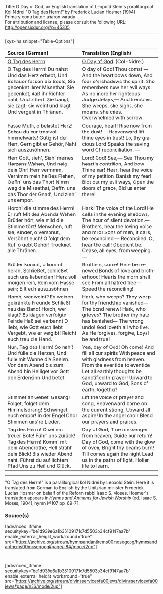 <html>
<head></head>
<body>
Title: O Day of God, an English translation of Leopold Stein's paraliturgical Kol Nidrei "O Tag des Herrn!" by Frederick Lucian Hosmer (1904)<br />
Primary contributor: aharon.varady<br />
For attribution and license, please consult the following URL: <a href="http://opensiddur.org/?p=45305">http://opensiddur.org/?p=45305</a>
<p />
<hr />

[xyz-ihs snippet="Table-Options"]<table style="margin-left: auto; margin-right: auto;" class="draggable">
<thead><tr><th id="x" style="text-align: left;">Source (German)</th><th style="text-align: left;">Translation (English)</th></tr></thead>
<tbody>
<tr><td style="vertical-align:top;">
<div class="german" lang="de" style="text-align: left;">
<u>O Tag des Herrn</u>
</div></td>

<td style="vertical-align:top;">
<div class="english" lang="en" style="text-align: left;">
<u>O Day of God</u>. (Col-Nidre.) 
</div></td></tr>


<tr><td style="vertical-align:top;">
<div class="german" lang="dee" style="text-align: left;">
O Tag des Herrn!
Du nahst
Und das Herz erbebt,
Und Schauer fassen die Seele, 
Sie gedenket ihrer Missethat, 
Sie gedenket, daß ihr Richter naht,
Und zittert. 
Sie bangt, sie zagt; sie weint und klagt
Und vergeht in Thränen.
</div></td>

<td style="vertical-align:top;">
<div class="english" lang="en" style="text-align: left;">
O day of God! 
Thou comst — 
And the heart bows down, 
And fear o'ershadows the spirit. 
She remembers now her evil ways. 
As no more her righteous Judge delays,— 
And trembles. 
She weeps, she sighs, she moans, she cries. 
Overwhelmed with sorrow. 
</div></td></tr>


<tr><td style="vertical-align:top;">
<div class="german" lang="dee" style="text-align: left;">
Fasse Muth, o belastet Herz!
Schau du nur trostvoll himmelwärts!
Gütig ist der Herr,
Gern gibt er Gehör,
Naht sich auszusöhnen.
</div></td>

<td style="vertical-align:top;">
<div class="english" lang="en" style="text-align: left;">
Courage, heart! Rise now from the dust!— 
Heavenward lift thine eyes in trust! 
Lo, thy gracious Lord 
Speaks the saving word 
Of reconciliation. — 
</div></td></tr>


<tr><td style="vertical-align:top;">
<div class="german" lang="dee" style="text-align: left;">
Herr Gott, sieh’,
Sieh’ meines Herzens Wehen,
Und neig dein Ohr!
Herr vermmm,
Vernimm mein heißes Flehen,
Oeffn' uns das Thor!
Nimm weg die Missethat,
Oeffn’ uns das Thor der Gnad’,
Und zieh’ uns empor.
</div></td>

<td style="vertical-align:top;">
<div class="english" lang="en" style="text-align: left;">
Lord! God! See,— 
See Thou my heart's contrition, 
And bow Thine ear! 
Hear, hear 
the voice of my petition, 
Banish my fear! 
Blot out my evil ways, 
Open the doors of grace, 
Bid us enter there! 
</div></td></tr>


<tr><td style="vertical-align:top;">
<div class="german" lang="dee" style="text-align: left;">
Horch! die stimme des Herrn!
Er ruft
Mit des Abends Wehen
Brüder hört, wie mild die Stimme tönt!
Menschen, ruft sie, Kinder, o versöhut,
Versöhnt euch!
O folgt dem Ruf! o gebt Gehör!
Trocknet alle Thränen.
</div></td>

<td style="vertical-align:top;">
<div class="english" lang="en" style="text-align: left;">
Hark! The voice of the Lord!
He calls in the evening shadows, 
The hour of silent devotion.— 
Brothers, hear the loving voice and mild! 
Sons of men, it calls, be reconciled,— 
Reconciled! 
O, hear the call! Obedient be, 
Cease, all eyes, from weeping.— 
</div></td></tr>


<tr><td style="vertical-align:top;">
<div class="german" lang="dee" style="text-align: left;">
Brüder kommt, o kommt heran,
Schließet, schließet euch uns liebend an!
Herz soll morgen rein,
Rein vom Hasse sein;
Eilt euh auszusöhnen
</div></td>

<td style="vertical-align:top;">
<div class="english" lang="en" style="text-align: left;">
Brothers, come! Here be renewed 
Bonds of love and brotherhood! 
Hearts the morn shall see 
From all hatred free— 
Speed the reconciling! 
</div></td></tr>


<tr><td style="vertical-align:top;">
<div class="german" lang="dee" style="text-align: left;">
Horch, wer weint?
Es weinen gekränkte Freunde
Schließt neu das Band!
Horch, wer klagt?
Es klagen verfolgte Feinde
Haß sei verbannt
O liebt, wie Gott euch liebt
Vergebt, wie er vergibt!
Reicht euch treu die Hand.
</div></td>

<td style="vertical-align:top;">
<div class="english" lang="en" style="text-align: left;">
Hark, who weeps? 
They weep for thy friendship vanished— 
The bond renew! 
Hark, who grieves? 
The brother thy hate has banished— 
The wrong undo! 
God loveth all who live. 
As He forgives, forgive, 
Loyal be and true! 
</div></td></tr>


<tr><td style="vertical-align:top;">
<div class="german" lang="dee" style="text-align: left;">
Nun, Tag des Herrn!
So nah’!
Und fülle die Herzen,
Und fulle mit Wonne die Seelen.
Von dem Abend bis zum Abend hin
Heiliget vor Gott den Erdensinn
Und betet.
</div></td>

<td style="vertical-align:top;">
<div class="english" lang="en" style="text-align: left;">
Yea, day of God! 
Oh come! 
And fill all our spirits 
With peace and with gladness from heaven. 
From the eventide to eventide 
Let all earthly thoughts be sanctified 
In prayer! 
Upward to God, upward to God, 
Sons of earth, together! 
</div></td></tr>


<tr><td style="vertical-align:top;">
<div class="german" lang="dee" style="text-align: left;">
Stimmet an Gebet, Gesang!
Folget, folget dem Himmelsdrang!
Schwinget euch empor!
In der Engel Chor
Stimmen uns're Lieder.
</div></td>

<td style="vertical-align:top;">
<div class="english" lang="en" style="text-align: left;">
Lift the voice of prayer and song, 
Heavenward borne on the current strong, 
Upward all aspire! 
In the angel choir 
Blend our prayers and praises. 
</div></td></tr>


<tr><td style="vertical-align:top;">
<div class="german" lang="dee" style="text-align: left;">
Tag des Herrn!
O sei ein treuer Bote!
Führ' uns zurück!
Tag des Herrn! Komm' mit dem Abendrothe,
Hell strahl’ dein Blick!
Bis wieder Abend naht,
Führst du auf lichtem Pfad
Uns zu Heil und Glück.
</div></td>

<td style="vertical-align:top;">
<div class="english" lang="en" style="text-align: left;">
Day of God, 
True messenger from heaven, 
Guide our return! 
Day of God, come with the glow of oven, 
Bright thy beams burn! 
Till comes again the night 
Lead us in the paths of light, 
Holier life to learn.  
</div></td></tr>
</tbody></table>

<hr />

"O Tag des Herrn!" is a paraliturgical Kol Nidrei by Leopold Stein. Here it is translated from German to English by the Unitarian minister Frederick Lucian Hosmer on behalf of the Reform rabbi Isaac S. Moses. Hosmer's translation appears in <em><a href="/?p=45273">Hymns and Anthems for Jewish Worship</a></em> (ed. Isaac S. Moses, 1904), hymn №107 pp. 69-71.

<h3>Source(s)</h3>

[advanced_iframe securitykey="be1d939e6a1b36109171c7d5503b34cf9147aa7b" enable_external_height_workaround="true" src="https://archive.org/stream/hymnsandanthems00mosegoog/hymnsandanthems00mosegoog#page/n84/mode/2up"]

&nbsp;

[advanced_iframe securitykey="be1d939e6a1b36109171c7d5503b34cf9147aa7b" enable_external_height_workaround="true" src="https://archive.org/stream/divineserviceofa00jews/divineserviceofa00jews#page/n36/mode/2up"]

&nbsp;
</body>
</html>